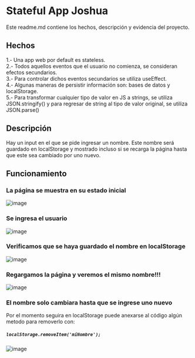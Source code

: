# Stateful App Joshua

Este readme.md contiene los hechos, descripción y evidencia del proyecto.

## Hechos

1.- Una app web por default es stateless.\
2.- Todos aquellos eventos que el usuario no comienza, se consideran efectos secundarios.\
3.- Para controlar dichos eventos secundarios se utiliza useEffect.\
4.- Algunas maneras de persistir información son: bases de datos y localStorage.\
5.- Para transformar cualquier tipo de valor en JS a strings, se utiliza JSON.stringify() y para regresar de string al tipo de valor original, se utiliza JSON.parse()

## Descripción
Hay un input en el que se pide ingresar un nombre. Este nombre será guardado en localStorage y mostrado incluso si se recarga la página hasta que este sea cambiado por uno nuevo.


## Funcionamiento
### La página se muestra en su estado inicial
![image](https://user-images.githubusercontent.com/36935788/137595909-eece9329-18ee-4ca5-8de5-e3707a2879fe.png)

### Se ingresa el usuario
![image](https://user-images.githubusercontent.com/36935788/137595919-e17df94c-b03e-407c-ae52-a34c51a747fe.png)

### Verificamos que se haya guardado el nombre en localStorage
![image](https://user-images.githubusercontent.com/36935788/137595943-b1f0f77e-bd0c-4c67-91dd-6b328829800d.png)

### Regargamos la página y veremos el mismo nombre!!!
![image](https://user-images.githubusercontent.com/36935788/137595969-59c540ed-1571-491c-a7dd-7b12ea6b4392.png)

### El nombre solo cambiara hasta que se ingrese uno nuevo
Por el momento seguira en localStorage puede anexarse al código algún metodo para removerlo con:
##### `localStorage.removeItem('miNombre');`
![image](https://user-images.githubusercontent.com/36935788/137596025-73de65be-1c04-4c0c-a41a-6f6a73fdac74.png)
